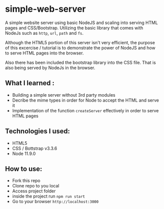 # simple-web-server
A simple website server using basic NodeJS and scaling into serving HTML pages and CSS/Bootstrap. Utilizing the basic library that
comes with NodeJs such as `http`, `url`, `path` and `fs`. 

Although the HTML5 portion of this server isn't very efficient, the purpose of this excercise / tutorial is to demonstrate the power of
NodeJS and how to serve HTML pages into the browser. 

Also there has been included the bootstrap library into the CSS file. That is also being served by NodeJs in the browser. 

## What I learned : 
* Building a simple server without 3rd party modules
* Decribe the mime types in order for Node to accept the HTML and serve it 
* Implementation of the function `createServer` effectively in order to serve HTML pages 

## Technologies I used: 
* HTML5 
* CSS / Bottstrap v3.3.6
* Node 11.9.0

## How to use: 
* Fork this repo
* Clone repo to you local 
* Access project folder 
* inside the project run `npm run start`
* Go to your browser `http://localhost:3000`

